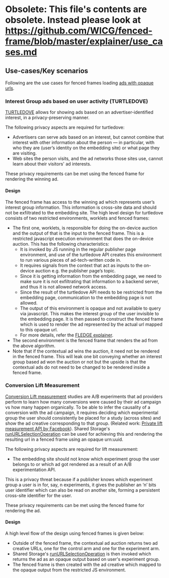 # Obsolete: This file's contents are obsolete. Instead please look at https://github.com/WICG/fenced-frame/blob/master/explainer/use_cases.md

## Use-cases/Key scenarios

Following are the use cases for fenced frames loading [ads with opaque urls](https://github.com/WICG/fenced-frame/blob/master/explainer/use_cases.md#opaque-ads). 

### Interest Group ads based on user activity (TURTLEDOVE)

[TURTLEDOVE](https://github.com/michaelkleber/turtledove) allows for showing ads based on an advertiser-identified interest, in a privacy-preserving manner.

The following privacy aspects are required for turtledove:


*   Advertisers can serve ads based on an interest, but cannot combine that interest with other information about the person — in particular, with who they are (user’s identity on the embedding site) or what page they are visiting.
*   Web sites the person visits, and the ad networks those sites use, cannot learn about their visitors' ad interests.

These privacy requirements can be met using the fenced frame for rendering the winning ad. 

#### Design

The fenced frame has access to the winning ad which represents user’s interest group information. This information is cross-site data and should not be exfiltrated to the embedding site.
The high level design for turtledove consists of two restricted environments, worklets and fenced frames:



*   The first one, worklets, is responsible for doing the on-device auction and the output of that is the input to the fenced frame. This is a restricted javascript execution environment that does the on-device auction. This has the following characteristics:
    *   It is invoked by JS running in the regular publisher page environment, and use of the turtledove API creates this environment to run various pieces of ad-tech-written code in.
    *   It requires signals from the context that act as inputs to the on-device auction e.g. the publisher page’s topic.
    *   Since it is getting information from the embedding page, we need to make sure it is not exfiltrating that information to a backend server, and thus it is not allowed network access.
    *   Since the result of the turtledove API needs to be restricted from the embedding page, communication to the embedding page is not allowed.
    *   The output of this environment is opaque and not available to query via javascript. This makes the interest group of the user invisible to the embedding page. It is then passed to construct the fenced frame which is used to render the ad represented by the actual url mapped to this opaque url.
    *   For more details, refer the [FLEDGE explainer](https://github.com/WICG/turtledove/blob/main/FLEDGE.md#design-elements). 
*   The second environment is the fenced frame that renders the ad from the above algorithm. 
*   Note that if the contextual ad wins the auction, it need not be rendered in the fenced frame. This will leak one bit conveying whether an interest group based ad won the auction or not but the upside is that the contextual ads do not need to be changed to be rendered inside a fenced frame. 


### Conversion Lift Measurement

[Conversion Lift measurement](https://github.com/w3c/web-advertising/blob/master/support_for_advertising_use_cases.md#conversion-lift-measurement) studies are A/B experiments that ad providers perform to learn how many conversions were caused by their ad campaign vs how many happen organically. To be able to infer the causality of a conversion with the ad campaign, it requires deciding which experimental group the user should consistently be placed for a study (across sites) and show the ad creative corresponding to that group. (Related work: [Private lift measurement API by Facebook](https://github.com/w3c/web-advertising/blob/master/private-lift-measurement-third-party.md)). Shared Storage's [runURLSelectionOperation](https://github.com/pythagoraskitty/shared-storage#simple-example-consistent-ab-experiments-across-sites) can be used for achieving this and rendering the resulting url in a fenced frame using an opaque urn:uuid. 

The following privacy aspects are required for lift measurement:
*   The embedding site should not know which experiment group the user belongs to or which ad got rendered as a result of an A/B experimentation API.

This is a privacy threat because if a publisher knows which experiment group a user is in for, say, n experiments, it gives the publisher an ‘n’ bits user identifier which can also be read on another site, forming a persistent cross-site identifier for the user.

These privacy requirements can be met using the fenced frame for rendering the ad.


#### Design

A high level flow of the design using fenced frames is given below:



*   Outside of the fenced frame, the contextual ad auction returns two ad creative URLs, one for the control arm and one for the experiment arm.
*   Shared Storage's [runURLSelectionOperation](https://github.com/pythagoraskitty/shared-storage#simple-example-consistent-ab-experiments-across-sites) is then invoked which returns the ad as an opaque output based on user's experiment group.
*   The fenced frame is then created with the ad creative which mapped to the opaque output from the restricted JS environment. 

